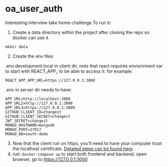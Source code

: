 # oa_user_auth
Interesting interview take home challenge
To run it:
1. Create a data directory within the project after cloning the repo so docker can use it
  ```
  mkdir data
  ```
2. Create the env files

  .env.development.local in client dir, note that react requires envionrment var to start with REACT_APP_ to be able to access it. for example:

  ```
  REACT_APP_APP_URL=https://127.0.0.1:3000
  ```

  .env in server dir needs to have:
  ```
  APP_URL=http://localhost:3000
  APP_URL2=http://127.0.0.1:3000
  APP_URL3=https://127.0.0.1:3000
  GITHUB_CLIENT_ID=changeit
  GITHUB_CLIENT_SECRET=changeit
  JWT_SECRET=changeit
  MONGO_HOSTNAME=mongodb
  MONGO_PORT=27017
  MONGO_DB=oauth-demo
  ```
3. Now that the client run on https, you'll need to have your computer trust the localhost certificate. [Detailed steps can be found here](https://medium.com/@danielgwilson/https-and-create-react-app-3a30ed31c904). 
4. run: `docker-compose up` to start both frontend and backend. open browser, go to https://127.0.0.1:3000

